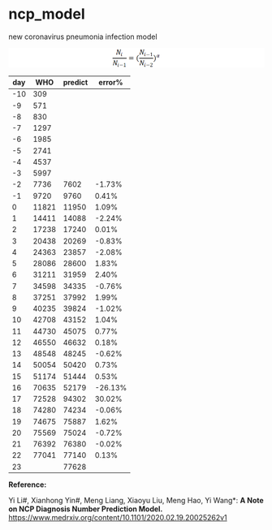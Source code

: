 # ncp_model
new coronavirus pneumonia infection model

![](Clipboard01.png)

| day  | WHO   | predict | error%  |
| ---- | ----- | ------- | ------- |
| -10  | 309   |         |         |
| -9   | 571   |         |         |
| -8   | 830   |         |         |
| -7   | 1297  |         |         |
| -6   | 1985  |         |         |
| -5   | 2741  |         |         |
| -4   | 4537  |         |         |
| -3   | 5997  |         |         |
| -2   | 7736  | 7602    | -1.73%  |
| -1   | 9720  | 9760    | 0.41%   |
| 0    | 11821 | 11950   | 1.09%   |
| 1    | 14411 | 14088   | -2.24%  |
| 2    | 17238 | 17240   | 0.01%   |
| 3    | 20438 | 20269   | -0.83%  |
| 4    | 24363 | 23857   | -2.08%  |
| 5    | 28086 | 28600   | 1.83%   |
| 6    | 31211 | 31959   | 2.40%   |
| 7    | 34598 | 34335   | -0.76%  |
| 8    | 37251 | 37992   | 1.99%   |
| 9    | 40235 | 39824   | -1.02%  |
| 10   | 42708 | 43152   | 1.04%   |
| 11   | 44730 | 45075   | 0.77%   |
| 12   | 46550 | 46632   | 0.18%   |
| 13   | 48548 | 48245   | -0.62%  |
| 14   | 50054 | 50420   | 0.73%   |
| 15   | 51174 | 51444   | 0.53%   |
| 16   | 70635 | 52179   | -26.13% |
| 17   | 72528 | 94302   | 30.02%  |
| 18   | 74280 | 74234   | -0.06%  |
| 19   | 74675 | 75887   | 1.62%   |
| 20   | 75569 | 75024   | -0.72%  |
| 21   | 76392 | 76380   | -0.02%  |
| 22   | 77041 | 77140   | 0.13%   |
| 23   |       | 77628   |         |


**Reference:**

Yi Li#, Xianhong Yin#, Meng Liang, Xiaoyu Liu, Meng Hao, Yi Wang*: **A Note on NCP Diagnosis Number Prediction Model.** https://www.medrxiv.org/content/10.1101/2020.02.19.20025262v1


